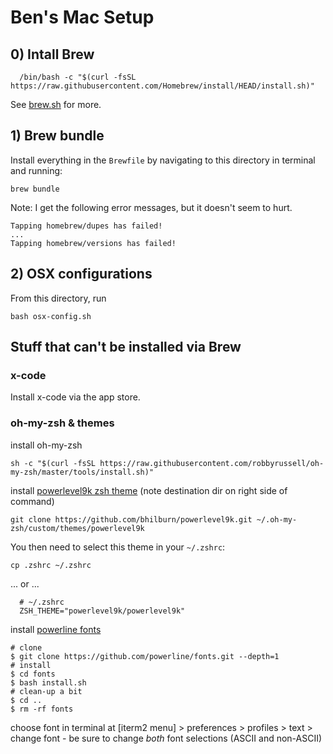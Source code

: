 # Ben's Mac Setup

## 0) Intall Brew

```
  /bin/bash -c "$(curl -fsSL https://raw.githubusercontent.com/Homebrew/install/HEAD/install.sh)"
```

See [brew.sh](https://brew.sh) for more.

## 1) Brew bundle

Install everything in the `Brewfile` by navigating to this directory in terminal and running:

```
brew bundle
```

Note: I get the following error messages, but it doesn't seem to hurt.

```
Tapping homebrew/dupes has failed!
...
Tapping homebrew/versions has failed!
```


## 2) OSX configurations

From this directory, run
```
bash osx-config.sh
```

## Stuff that can't be installed via Brew

### x-code

Install x-code via the app store.

### oh-my-zsh & themes

install oh-my-zsh

```
sh -c "$(curl -fsSL https://raw.githubusercontent.com/robbyrussell/oh-my-zsh/master/tools/install.sh)"
```

install [powerlevel9k zsh theme](https://github.com/bhilburn/powerlevel9k/wiki/Install-Instructions#step-1-install-powerlevel9k) (note destination dir on right side of command)

```
git clone https://github.com/bhilburn/powerlevel9k.git ~/.oh-my-zsh/custom/themes/powerlevel9k
```

You then need to select this theme in your `~/.zshrc`:

```
cp .zshrc ~/.zshrc
```

... or ...

```
  # ~/.zshrc
  ZSH_THEME="powerlevel9k/powerlevel9k"
```

install [powerline fonts](https://github.com/powerline/fonts)

```
# clone
$ git clone https://github.com/powerline/fonts.git --depth=1
# install
$ cd fonts
$ bash install.sh
# clean-up a bit
$ cd ..
$ rm -rf fonts
```

choose font in terminal at [iterm2 menu] > preferences > profiles > text > change font - be sure to change *both* font selections (ASCII and non-ASCII)
